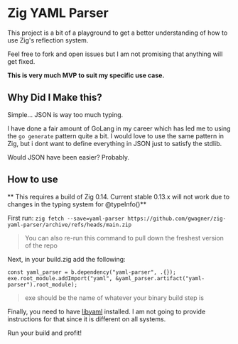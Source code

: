 # Zig YAML Parser

This project is a bit of a playground to get a better understanding of how to use Zig's reflection system.

Feel free to fork and open issues but I am not promising that anything will get fixed.

**This is very much MVP to suit my specific use case.**

## Why Did I Make this?

Simple... JSON is way too much typing.

I have done a fair amount of GoLang in my career which has led me to using the `go generate` pattern quite a bit.  I would love to use the same pattern in Zig, but i dont want to define everything in JSON just to satisfy the stdlib.

Would JSON have been easier?  Probably.

## How to use

** This requires a build of Zig 0.14.  Current stable 0.13.x will not work due to changes in the typing system for @typeInfo()**

First run: `zig fetch --save=yaml-parser https://github.com/gwagner/zig-yaml-parser/archive/refs/heads/main.zip`

> You can also re-run this command to pull down the freshest version of the repo

Next, in your build.zig add the following:

```
const yaml_parser = b.dependency("yaml-parser", .{});
exe.root_module.addImport("yaml", &yaml_parser.artifact("yaml-parser").root_module);
```

> exe should be the name of whatever your binary build step is

Finally, you need to have [libyaml](https://github.com/yaml/libyaml) installed.  I am not going to provide instructions for that since it is different on all systems.  

Run your build and profit!
